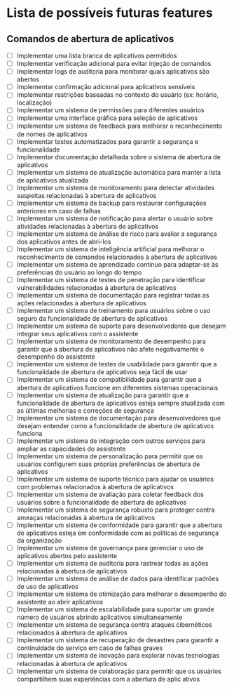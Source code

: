 # Lista de possíveis futuras features

## Comandos de abertura de aplicativos

- [ ]    Implementar uma lista branca de aplicativos permitidos
- [ ]    Implementar verificação adicional para evitar injeção de comandos
- [ ]    Implementar logs de auditoria para monitorar quais aplicativos são abertos
- [ ]    Implementar confirmação adicional para aplicativos sensíveis
- [ ]    Implementar restrições baseadas no contexto do usuário (ex: horário, localização)
- [ ]    Implementar um sistema de permissões para diferentes usuários
- [ ]    Implementar uma interface gráfica para seleção de aplicativos
- [ ]    Implementar um sistema de feedback para melhorar o reconhecimento de nomes de aplicativos
- [ ]    Implementar testes automatizados para garantir a segurança e funcionalidade
- [ ]    Implementar documentação detalhada sobre o sistema de abertura de aplicativos
- [ ]    Implementar um sistema de atualização automática para manter a lista de aplicativos atualizada
- [ ]    Implementar um sistema de monitoramento para detectar atividades suspeitas relacionadas à abertura de aplicativos
- [ ]    Implementar um sistema de backup para restaurar configurações anteriores em caso de falhas
- [ ]    Implementar um sistema de notificação para alertar o usuário sobre atividades relacionadas à abertura de aplicativos
- [ ]    Implementar um sistema de análise de risco para avaliar a segurança dos aplicativos antes de abri-los
- [ ]    Implementar um sistema de inteligência artificial para melhorar o reconhecimento de comandos relacionados à abertura de aplicativos
- [ ]    Implementar um sistema de aprendizado contínuo para adaptar-se às preferências do usuário ao longo do tempo
- [ ]    Implementar um sistema de testes de penetração para identificar vulnerabilidades relacionadas à abertura de aplicativos
- [ ]    Implementar um sistema de documentação para registrar todas as ações relacionadas à abertura de aplicativos
- [ ]    Implementar um sistema de treinamento para usuários sobre o uso seguro da funcionalidade de abertura de aplicativos
- [ ]    Implementar um sistema de suporte para desenvolvedores que desejam integrar seus aplicativos com o assistente
- [ ]    Implementar um sistema de monitoramento de desempenho para garantir que a abertura de aplicativos não afete negativamente o desempenho do assistente
- [ ]    Implementar um sistema de testes de usabilidade para garantir que a funcionalidade de abertura de aplicativos seja fácil de usar
- [ ]    Implementar um sistema de compatibilidade para garantir que a abertura de aplicativos funcione em diferentes sistemas operacionais
- [ ]    Implementar um sistema de atualização para garantir que a funcionalidade de abertura de aplicativos esteja sempre atualizada com as últimas melhorias e correções de segurança
- [ ]    Implementar um sistema de documentação para desenvolvedores que desejam entender como a funcionalidade de abertura de aplicativos funciona
- [ ]    Implementar um sistema de integração com outros serviços para ampliar as capacidades do assistente
- [ ]    Implementar um sistema de personalização para permitir que os usuários configurem suas próprias preferências de abertura de aplicativos
- [ ]    Implementar um sistema de suporte técnico para ajudar os usuários com problemas relacionados à abertura de aplicativos
- [ ]    Implementar um sistema de avaliação para coletar feedback dos usuários sobre a funcionalidade de abertura de aplicativos
- [ ]    Implementar um sistema de segurança robusto para proteger contra ameaças relacionadas à abertura de aplicativos
- [ ]    Implementar um sistema de conformidade para garantir que a abertura de aplicativos esteja em conformidade com as políticas de segurança da organização
- [ ]    Implementar um sistema de governança para gerenciar o uso de aplicativos abertos pelo assistente
- [ ]    Implementar um sistema de auditoria para rastrear todas as ações relacionadas à abertura de aplicativos
- [ ]    Implementar um sistema de análise de dados para identificar padrões de uso de aplicativos
- [ ]    Implementar um sistema de otimização para melhorar o desempenho do assistente ao abrir aplicativos
- [ ]    Implementar um sistema de escalabilidade para suportar um grande número de usuários abrindo aplicativos simultaneamente
- [ ]    Implementar um sistema de segurança contra ataques cibernéticos relacionados à abertura de aplicativos
- [ ]    Implementar um sistema de recuperação de desastres para garantir a continuidade do serviço em caso de falhas graves
- [ ]    Implementar um sistema de inovação para explorar novas tecnologias relacionadas à abertura de aplicativos
- [ ]    Implementar um sistema de colaboração para permitir que os usuários compartilhem suas experiências com a abertura de aplic ativos
